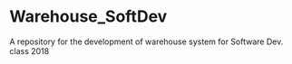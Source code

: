 # Warehouse_SoftDev
A repository for the development of warehouse system for Software Dev. class 2018
